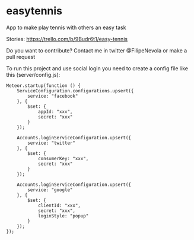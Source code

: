# easytennis
App to make play tennis with others an easy task

Stories:
https://trello.com/b/9Budr6t1/easy-tennis

Do you want to contribute? Contact me in twitter @FilipeNevola or make a pull request

To run this project and use social login you need to create a config file like this (server/config.js):

    Meteor.startup(function () {
        ServiceConfiguration.configurations.upsert({
            service: "facebook"
        }, {
            $set: {
                appId: "xxx",
                secret: "xxx"
            }
        });

        Accounts.loginServiceConfiguration.upsert({
            service: "twitter"
        }, {
            $set: {
                consumerKey: "xxx",
                secret: "xxx"
            }
        });

        Accounts.loginServiceConfiguration.upsert({
            service: "google"
        }, {
            $set: {
                clientId: "xxx",
                secret: "xxx",
                loginStyle: "popup"
            }
        });
    });





